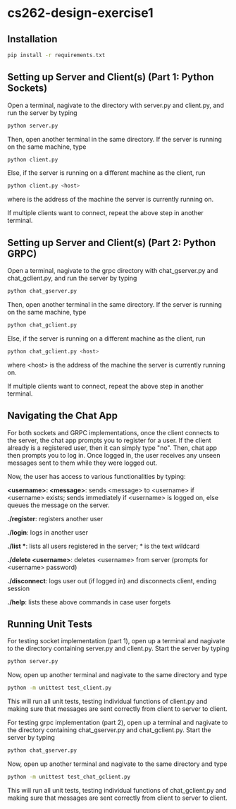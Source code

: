 # cs262-design-exercise1

## Installation
```bash
pip install -r requirements.txt 
```

## Setting up Server and Client(s) (Part 1: Python Sockets)
Open a terminal, nagivate to the directory with server.py and client.py, and run the server by typing 
```bash
python server.py
```

Then, open another terminal in the same directory. If the server is running on the same machine, type
```bash
python client.py
```
Else, if the server is running on a different machine as the client, run
```bash
python client.py <host>
```
where <host> is the address of the machine the server is currently running on.

If multiple clients want to connect, repeat the above step in another terminal.


## Setting up Server and Client(s) (Part 2: Python GRPC)
Open a terminal, nagivate to the grpc directory with chat_gserver.py and chat_gclient.py, and run the server by typing 
```bash
python chat_gserver.py
```

Then, open another terminal in the same directory. If the server is running on the same machine, type
```bash
python chat_gclient.py
```
Else, if the server is running on a different machine as the client, run
```bash
python chat_gclient.py <host>
```
where \<host\> is the address of the machine the server is currently running on.

If multiple clients want to connect, repeat the above step in another terminal.


## Navigating the Chat App
For both sockets and GRPC implementations, once the client connects to the server, 
the chat app prompts you to register for a user. If the client already is a 
registered user, then it can simply type "no". Then, chat app then prompts you 
to log in. Once logged in, the user receives any unseen messages sent to them while
they were logged out.

Now, the user has access to various functionalities by typing:

**\<username\>: \<message\>**: sends \<message\> to \<username\> if \<username\> exists; sends immediately if \<username\> is logged on, else queues the message on the server.

**./register**: registers another user

**./login**: logs in another user

__./list *__: lists all users registered in the server; * is the text wildcard

**./delete \<username\>**: deletes \<username\> from server (prompts for \<username\> password)

**./disconnect**: logs user out (if logged in) and disconnects client, ending session

**./help**: lists these above commands in case user forgets


## Running Unit Tests
For testing socket implementation (part 1), open up a terminal and nagivate to the 
directory containing server.py and client.py. Start the server by typing
```bash
python server.py
```

Now, open up another terminal and nagivate to the same directory and type
```bash
python -m unittest test_client.py
```
This will run all unit tests, testing individual functions of client.py and making
sure that messages are sent correctly from client to server to client.

For testing grpc implementation (part 2), open up a terminal and nagivate to the 
directory containing chat_gserver.py and chat_gclient.py. Start the server by typing
```bash
python chat_gserver.py
```

Now, open up another terminal and nagivate to the same directory and type
```bash
python -m unittest test_chat_gclient.py
```
This will run all unit tests, testing individual functions of chat_gclient.py and making
sure that messages are sent correctly from client to server to client.